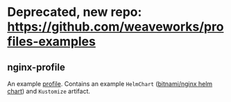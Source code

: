 # Deprecated, new repo: https://github.com/weaveworks/profiles-examples

## nginx-profile
An example [profile](https://github.com/weaveworks/profiles). Contains an example `HelmChart` ([bitnami/nginx helm chart](https://github.com/bitnami/charts/tree/master/bitnami/nginx)) and `Kustomize` artifact.
